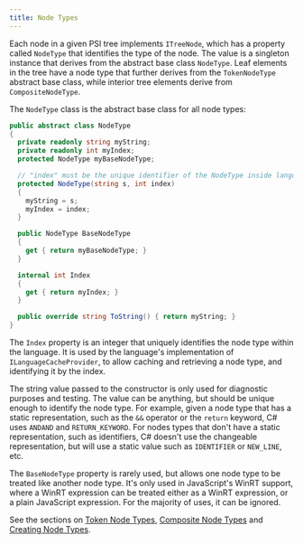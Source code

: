 ```yaml
---
title: Node Types
---
```


Each node in a given PSI tree implements `ITreeNode`, which has a property called `NodeType` that identifies the type of the node. The value is a singleton instance that derives from the abstract base class `NodeType`. Leaf elements in the tree have a node type that further derives from the `TokenNodeType` abstract base class, while interior tree elements derive from `CompositeNodeType`.

The `NodeType` class is the abstract base class for all node types:

```csharp
public abstract class NodeType
{
  private readonly string myString;
  private readonly int myIndex;
  protected NodeType myBaseNodeType;

  // "index" must be the unique identifier of the NodeType inside language
  protected NodeType(string s, int index)
  {
    myString = s;
    myIndex = index;
  }

  public NodeType BaseNodeType
  {
    get { return myBaseNodeType; }
  }

  internal int Index
  {
    get { return myIndex; }
  }

  public override string ToString() { return myString; }
}
```

The `Index` property is an integer that uniquely identifies the node type within the language. It is used by the language's implementation of `ILanguageCacheProvider`, to allow caching and retrieving a node type, and identifying it by the index.

The string value passed to the constructor is only used for diagnostic purposes and testing. The value can be anything, but should be unique enough to identify the node type. For example, given a node type that has a static representation, such as the `&&` operator or the `return` keyword, C# uses `ANDAND` and `RETURN_KEYWORD`. For nodes types that don't have a static representation, such as identifiers, C# doesn't use the changeable representation, but will use a static value such as `IDENTIFIER` or `NEW_LINE`, etc.

The `BaseNodeType` property is rarely used, but allows one node type to be treated like another node type. It's only used in JavaScript's WinRT support, where a WinRT expression can be treated either as a WinRT expression, or a plain JavaScript expression. For the majority of uses, it can be ignored.

See the sections on [Token Node Types](NodeTypes/TokenNodeTypes.md), [Composite Node Types](NodeTypes/CompositeNodeTypes.md) and [Creating Node Types](NodeTypes/CreatingNodeTypes.md).
